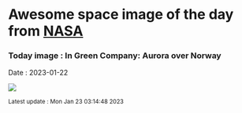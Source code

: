 
# Awesome space image of the day from [NASA](https://api.nasa.gov/)

### Today image : In Green Company: Aurora over Norway
Date : 2023-01-22

![](https://apod.nasa.gov/apod/image/2301/greencompany_rive_960.jpg)

<small>Latest update : Mon Jan 23 03:14:48 2023</small>
        